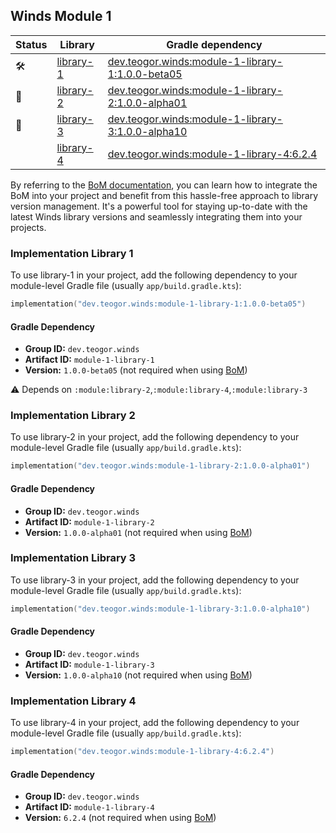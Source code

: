 ## Winds Module 1

| Status | Library | Gradle dependency |
| ------ | ------- | ----------------- |
| 🛠️ | [library-1](/module/library-1) | [dev.teogor.winds:module-1-library-1:1.0.0-beta05](#implementation-library-1) |
| 🧪 | [library-2](/module/library-2) | [dev.teogor.winds:module-1-library-2:1.0.0-alpha01](#implementation-library-2) |
| 🚧 | [library-3](/module/library-3) | [dev.teogor.winds:module-1-library-3:1.0.0-alpha10](#implementation-library-3) |
|  | [library-4](/module/library-4) | [dev.teogor.winds:module-1-library-4:6.2.4](#implementation-library-4) |

By referring to the [BoM documentation](/docs/bom/versions.md), you can learn how to integrate the BoM into your project and benefit from this hassle-free approach to library version management. It's a powerful tool for staying up-to-date with the latest Winds library versions and seamlessly integrating them into your projects.


### Implementation Library 1

To use library-1 in your project, add the following dependency to your module-level Gradle file (usually `app/build.gradle.kts`):

```kotlin
implementation("dev.teogor.winds:module-1-library-1:1.0.0-beta05")
```

#### Gradle Dependency

- **Group ID:** `dev.teogor.winds`
- **Artifact ID:** `module-1-library-1`
- **Version:** `1.0.0-beta05` (not required when using [BoM](/docs/bom/versions.md))

⚠️ Depends on `:module:library-2`,`:module:library-4`,`:module:library-3`

### Implementation Library 2

To use library-2 in your project, add the following dependency to your module-level Gradle file (usually `app/build.gradle.kts`):

```kotlin
implementation("dev.teogor.winds:module-1-library-2:1.0.0-alpha01")
```

#### Gradle Dependency

- **Group ID:** `dev.teogor.winds`
- **Artifact ID:** `module-1-library-2`
- **Version:** `1.0.0-alpha01` (not required when using [BoM](/docs/bom/versions.md))

### Implementation Library 3

To use library-3 in your project, add the following dependency to your module-level Gradle file (usually `app/build.gradle.kts`):

```kotlin
implementation("dev.teogor.winds:module-1-library-3:1.0.0-alpha10")
```

#### Gradle Dependency

- **Group ID:** `dev.teogor.winds`
- **Artifact ID:** `module-1-library-3`
- **Version:** `1.0.0-alpha10` (not required when using [BoM](/docs/bom/versions.md))

### Implementation Library 4

To use library-4 in your project, add the following dependency to your module-level Gradle file (usually `app/build.gradle.kts`):

```kotlin
implementation("dev.teogor.winds:module-1-library-4:6.2.4")
```

#### Gradle Dependency

- **Group ID:** `dev.teogor.winds`
- **Artifact ID:** `module-1-library-4`
- **Version:** `6.2.4` (not required when using [BoM](/docs/bom/versions.md))


